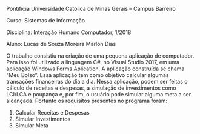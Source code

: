 Pontifícia Universidade Católica de Minas Gerais – Campus Barreiro

Curso: Sistemas de Informação

Disciplina: Interação Humano Computador, 1/2018

Aluno: Lucas de Souza Moreira Marlon Dias


O trabalho consistiu na criação de uma pequena aplicação de computador. Para isso foi utilizado a linguagem C#, no Visual Studio 2017, 
em uma aplicação Windows Forms Aplication.
A aplicação construída se chama “Meu Bolso”. Essa aplicação tem como objetivo calcular algumas transações financeiras do dia a dia. 
Nessa aplicação, podem ser feitas o cálculo de receitas e despesas, a simulação de investimentos como LCI/LCA e poupança e, por fim, 
o usuário pode simular alguma meta a ser alcançada. Portanto os requisitos presentes no programa foram:
1) Calcular Receitas e Despesas
2) Simular Investimentos
3) Simular Meta
